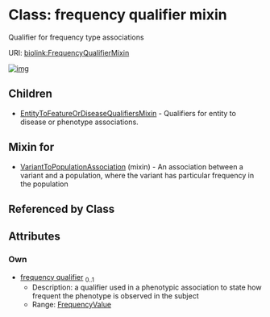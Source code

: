 
# Class: frequency qualifier mixin


Qualifier for frequency type associations

URI: [biolink:FrequencyQualifierMixin](https://w3id.org/biolink/vocab/FrequencyQualifierMixin)


[![img](https://yuml.me/diagram/nofunky;dir:TB/class/[VariantToPopulationAssociation]uses%20-.->[FrequencyQualifierMixin&#124;frequency_qualifier:frequency_value%20%3F],[FrequencyQualifierMixin]^-[EntityToFeatureOrDiseaseQualifiersMixin],[VariantToPopulationAssociation],[EntityToFeatureOrDiseaseQualifiersMixin])](https://yuml.me/diagram/nofunky;dir:TB/class/[VariantToPopulationAssociation]uses%20-.->[FrequencyQualifierMixin&#124;frequency_qualifier:frequency_value%20%3F],[FrequencyQualifierMixin]^-[EntityToFeatureOrDiseaseQualifiersMixin],[VariantToPopulationAssociation],[EntityToFeatureOrDiseaseQualifiersMixin])

## Children

 * [EntityToFeatureOrDiseaseQualifiersMixin](EntityToFeatureOrDiseaseQualifiersMixin.md) - Qualifiers for entity to disease or phenotype associations.

## Mixin for

 * [VariantToPopulationAssociation](VariantToPopulationAssociation.md) (mixin)  - An association between a variant and a population, where the variant has particular frequency in the population

## Referenced by Class


## Attributes


### Own

 * [frequency qualifier](frequency_qualifier.md)  <sub>0..1</sub>
     * Description: a qualifier used in a phenotypic association to state how frequent the phenotype is observed in the subject
     * Range: [FrequencyValue](types/FrequencyValue.md)
